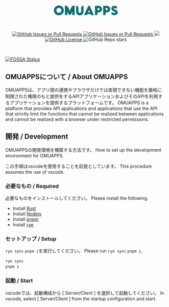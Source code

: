 <br/>
<p align="center">
    <a href="https://omuapps.com">
        <picture>
            <source srcset="./assets/title.svg">
            <img width="200" alt="OMUAPPS" src="./assets/title.svg">
        </picture>
    </a>
</p>
<br/>
<p align="center">
    <a href="https://github.com/OMUAPPS/omuapps/issues">
        <img alt="GitHub Issues or Pull Requests" src="https://img.shields.io/github/issues/OMUAPPS/omuapps">
    </a>
    <a href="https://github.com/OMUAPPS/omuapps/pulls">
        <img alt="GitHub Issues or Pull Requests" src="https://img.shields.io/github/issues-pr/OMUAPPS/omuapps">
    </a>
<a href="https://app.fossa.com/projects/git%2Bgithub.com%2FOMUAPPS%2Fomuapps?ref=badge_shield" alt="FOSSA Status"><img src="https://app.fossa.com/api/projects/git%2Bgithub.com%2FOMUAPPS%2Fomuapps.svg?type=shield"/></a>
    <a href="https://github.com/OMUAPPS/omuapps/blob/master/LICENSE">
        <img alt="GitHub License" src="https://img.shields.io/github/license/OMUAPPS/omuapps">
    </a>
    <img alt="GitHub Repo stars" src="https://img.shields.io/github/stars/OMUAPPS/omuapps">
</p>
<br/>


[![FOSSA Status](https://app.fossa.com/api/projects/git%2Bgithub.com%2FOMUAPPS%2Fomuapps.svg?type=large)](https://app.fossa.com/projects/git%2Bgithub.com%2FOMUAPPS%2Fomuapps?ref=badge_large)

## OMUAPPSについて / About OMUAPPS

OMUAPPSは、アプリ間の連携やブラウザだけでは実現できない機能を厳格に制限された権限のもと提供をするAPIアプリケーションおよびそのAPIを利用するアプリケーションを提供するプラットフォームです。
OMUAPPS is a platform that provides API applications and applications that use the API that strictly limit the functions that cannot be realized between applications and cannot be realized with a browser under restricted permissions.

## 開発 / Development

OMUAPPSの開発環境を構築する方法です。
How to set up the development environment for OMUAPPS.

この手順はvscodeを使用することを前提としています。
This procedure assumes the use of vscode.

### 必要なもの / Required

必要なものをインストールしてください。
Please install the following.

- Install [Rust](https://www.rust-lang.org/ja)
- Install [Nodejs](https://nodejs.org/)
- Install [pnpm](https://pnpm.io/ja/installation)
- Install [rye](https://rye.astral.sh/)

### セットアップ / Setup

`rye sync` `pnpm i`を実行してください。
Please run `rye sync` `pnpm i`.

```bash
rye sync
pnpm i
```

### 起動 / Start

vscodeでは、起動構成から [ Server/Client ] を選択して起動してください。
In vscode, select [ Server/Client ] from the startup configuration and start.